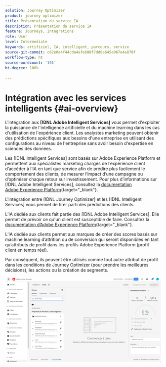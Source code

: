 ```yaml
---
solution: Journey Optimizer
product: journey optimizer
title: Présentation du service IA
description: Présentation du service IA
feature: Journeys, Integrations
role: User
level: Intermediate
keywords: artificiel, IA, intelligent, parcours, service
source-git-commit: c82e0a4f44cda4afeb88f7dd8e645e967e4a878f
workflow-type: ht
source-wordcount: '191'
ht-degree: 100%

---
```


# Intégration avec les services intelligents {#ai-overview}

L&#39;intégration aux **[!DNL Adobe Intelligent Services]** vous permet d&#39;exploiter la puissance de l&#39;intelligence artificielle et du machine learning dans les cas d&#39;utilisation de l&#39;expérience client. Les analystes marketing peuvent obtenir des prédictions spécifiques aux besoins d&#39;une entreprise en utilisant des configurations au niveau de l&#39;entreprise sans avoir besoin d&#39;expertise en sciences des données.

Les [!DNL Intelligent Services] sont basés sur Adobe Experience Platform et permettent aux spécialistes marketing chargés de l’expérience client d’accéder à l’IA en tant que service afin de prédire plus facilement le comportement des clients, de mesurer l’impact d’une campagne ou d’optimiser chaque retour sur investissement. Pour plus d’informations sur [!DNL Adobe Intelligent Services], consultez la [documentation Adobe Experience Platform](https://experienceleague.adobe.com/docs/experience-platform/intelligent-services/home.html?lang=fr){target="_blank"}.

L&#39;intégration entre [!DNL Journey Optimizer] et les [!DNL Intelligent Services] vous permet de tirer parti des prédictions des clients.

L’IA dédiée aux clients fait partie des [!DNL Adobe Intelligent Services]. Elle permet de prévoir ce qu&#39;un client est susceptible de faire. Consultez la [documentation d’Adobe Experience Platform](https://experienceleague.adobe.com/docs/experience-platform/intelligent-services/customer-ai/overview.html?lang=fr){target="_blank"}.

L’IA dédiée aux clients permet aux marques de créer des scores basés sur machine learning d’attrition ou de conversion qui seront disponibles en tant qu’attributs de profil dans les profils Adobe Experience Platform (profil client en temps réel).

Par conséquent, ils peuvent être utilisés comme tout autre attribut de profil dans les conditions de Journey Optimizer (pour prendre les meilleures décisions), les actions ou la création de segments.

![](assets/customer-ai.png)

